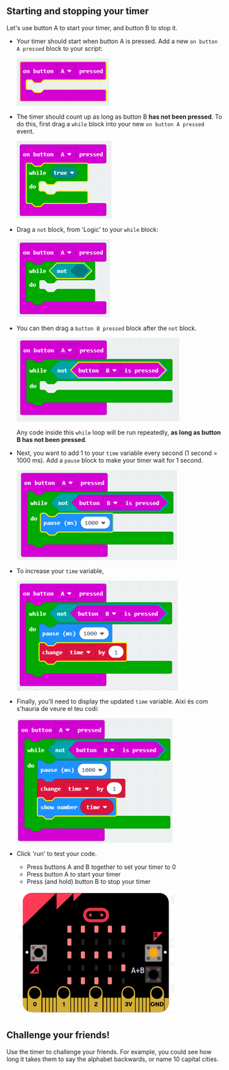 ## Starting and stopping your timer

Let's use button A to start your timer, and button B to stop it.

+ Your timer should start when button A is pressed. Add a new `on button A pressed` block to your script:
    
    ![captura de pantalla](images/clock-a-pressed.png)

+ The timer should count up as long as button B **has not been pressed**. To do this, first drag a `while` block into your new `on button A pressed` event.
    
    ![captura de pantalla](images/clock-while.png)

+ Drag a `not` block, from 'Logic' to your `while` block:
    
    ![captura de pantalla](images/clock-not.png)

+ You can then drag a `button B pressed` block after the `not` block.
    
    ![captura de pantalla](images/clock-b-pressed.png)
    
    Any code inside this `while` loop will be run repeatedly, **as long as button B has not been pressed**.

+ Next, you want to add 1 to your `time` variable every second (1 second = 1000 ms). Add a `pause` block to make your timer wait for 1 second.
    
    ![captura de pantalla](images/clock-pause.png)

+ To increase your `time` variable,
    
    ![captura de pantalla](images/clock-change-time.png)

+ Finally, you'll need to display the updated `time` variable. Així és com s'hauria de veure el teu codi:
    
    ![captura de pantalla](images/clock-update.png)

+ Click 'run' to test your code.
    
    + Press buttons A and B together to set your timer to 0
    + Press button A to start your timer
    + Press (and hold) button B to stop your timer
    
    ![captura de pantalla](images/clock-test.png)

## Challenge your friends!

Use the timer to challenge your friends. For example, you could see how long it takes them to say the alphabet backwards, or name 10 capital cities.